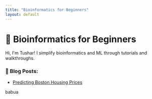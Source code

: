 ```yaml
---
title: "Bioinformatics for Beginners"
layout: default
---
```


# 🧬 Bioinformatics for Beginners

Hi, I'm Tushar! I simplify bioinformatics and ML through tutorials and walkthroughs.


### 📘 Blog Posts:
- [Predicting Boston Housing Prices](/2024/07/01/boston-house-regression_preprocessing.html)

babua




